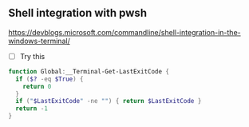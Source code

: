## Shell integration with pwsh
https://devblogs.microsoft.com/commandline/shell-integration-in-the-windows-terminal/
- [ ] Try this
```powershell
function Global:__Terminal-Get-LastExitCode {
  if ($? -eq $True) {
    return 0
  }
  if ("$LastExitCode" -ne "") { return $LastExitCode }
  return -1
}
```


